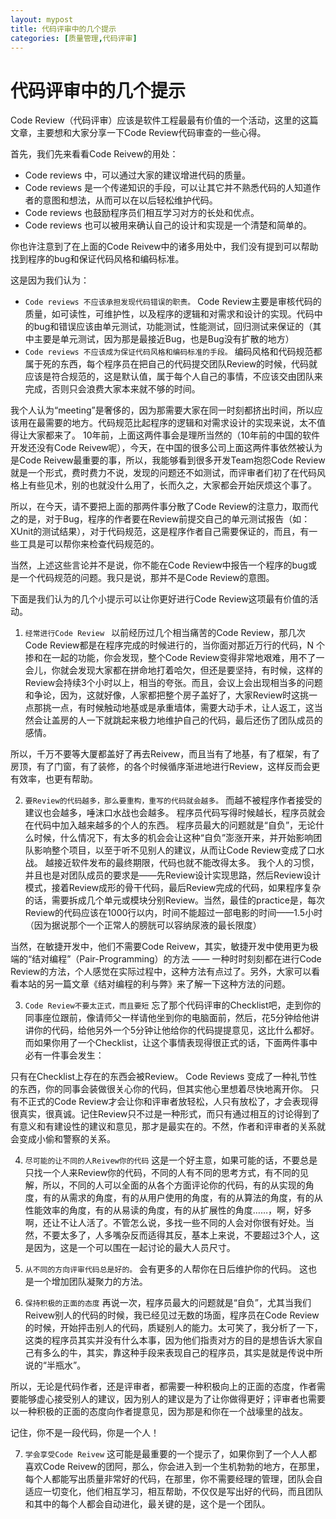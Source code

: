 ```yaml
---
layout: mypost
title: 代码评审中的几个提示
categories: [质量管理,代码评审]
---
```

# 代码评审中的几个提示

Code Review（代码评审）应该是软件工程最最有价值的一个活动，这里的这篇文章，主要想和大家分享一下Code Review代码审查的一些心得。

首先，我们先来看看Code Reivew的用处：

+ Code reviews 中，可以通过大家的建议增进代码的质量。 
+ Code reviews 是一个传递知识的手段，可以让其它并不熟悉代码的人知道作者的意图和想法，从而可以在以后轻松维护代码。 
+ Code reviews 也鼓励程序员们相互学习对方的长处和优点。 
+ Code reviews 也可以被用来确认自己的设计和实现是一个清楚和简单的。 

你也许注意到了在上面的Code Reivew中的诸多用处中，我们没有提到可以帮助找到程序的bug和保证代码风格和编码标准。

这是因为我们认为：

+ `Code reviews 不应该承担发现代码错误的职责。` Code Review主要是审核代码的质量，如可读性，可维护性，以及程序的逻辑和对需求和设计的实现。代码中的bug和错误应该由单元测试，功能测试，性能测试，回归测试来保证的（其中主要是单元测试，因为那是最接近Bug，也是Bug没有扩散的地方）
+ `Code reviews 不应该成为保证代码风格和编码标准的手段。` 编码风格和代码规范都属于死的东西，每个程序员在把自己的代码提交团队Review的时候，代码就应该是符合规范的，这是默认值，属于每个人自己的事情，不应该交由团队来完成，否则只会浪费大家本来就不够的时间。

我个人认为“meeting”是奢侈的，因为那需要大家在同一时刻都挤出时间，所以应该用在最需要的地方。代码规范比起程序的逻辑和对需求设计的实现来说，太不值得让大家都来了。 10年前，上面这两件事会是理所当然的（10年前的中国的软件开发还没有Code Reivew呢），今天，在中国的很多公司上面这两件事依然被认为是Code Reivew最重要的事，所以，我能够看到很多开发Team抱怨Code Review就是一个形式，费时费力不说，发现的问题还不如测试，而评审者们初了在代码风格上有些见术，别的也就没什么用了，长而久之，大家都会开始厌烦这个事了。

所以，在今天，请不要把上面的那两件事分散了Code Review的注意力，取而代之的是，对于Bug，程序的作者要在Review前提交自己的单元测试报告（如：XUnit的测试结果），对于代码规范，这是程序作者自己需要保证的，而且，有一些工具是可以帮你来检查代码规范的。

当然，上述这些言论并不是说，你不能在Code Review中报告一个程序的bug或是一个代码规范的问题。我只是说，那并不是Code Review的意图。

下面是我们认为的几个小提示可以让你更好进行Code Review这项最有价值的活动。

1. `经常进行Code Review ` 以前经历过几个相当痛苦的Code Review，那几次Code Review都是在程序完成的时候进行的，当你面对那近万行的代码，N 个 掺和在一起的功能，你会发现，整个Code Review变得非常地艰难，用不了一会儿，你就会发现大家都在拼命地打着哈欠，但还是要坚持，有时候，这样的Review会持续3个小时以上，相当的夸张。而且，会议上会出现相当多的问题和争论，因为，这就好像，人家都把整个房子盖好了，大家Review时这挑一点那挑一点，有时候触动地基或是承重墙体，需要大动手术，让人返工，这当然会让盖房的人一下就跳起来极力地维护自己的代码，最后还伤了团队成员的感情。

所以，千万不要等大厦都盖好了再去Reivew，而且当有了地基，有了框架，有了房顶，有了门窗，有了装修，的各个时候循序渐进地进行Review，这样反而会更有效率，也更有帮助。

2. `要Review的代码越多，那么要重构，重写的代码就会越多。` 而越不被程序作者接受的建议也会越多，唾沫口水战也会越多。 程序员代码写得时候越长，程序员就会在代码中加入越来越多的个人的东西。 程序员最大的问题就是“自负”，无论什么时候，什么情况下，有太多的机会会让这种“自负”澎涨开来，并开始影响团队影响整个项目，以至于听不见别人的建议，从而让Code Review变成了口水战。 越接近软件发布的最终期限，代码也就不能改得太多。 我个人的习惯，并且也是对团队成员的要求是——先Review设计实现思路，然后Review设计模式，接着Review成形的骨干代码，最后Review完成的代码，如果程序复杂的话，需要拆成几个单元或模块分别Review。当然，最佳的practice是，每次Review的代码应该在1000行以内，时间不能超过一部电影的时间——1.5小时（因为据说那个一个正常人的膀胱可以容纳尿液的最长限度）

当然，在敏捷开发中，他们不需要Code Reivew，其实，敏捷开发中使用更为极端的“结对编程”（Pair-Programming）的方法 —— 一种时时刻刻都在进行Code Review的方法，个人感觉在实际过程中，这种方法有点过了。另外，大家可以看看本站的另一篇文章《结对编程的利与弊》来了解一下这种方法的问题。

3. `Code Review不要太正式，而且要短` 忘了那个代码评审的Checklist吧，走到你的同事座位跟前，像请师父一样请他坐到你的电脑面前，然后，花5分钟给他讲讲你的代码，给他另外一个5分钟让他给你的代码提提意见，这比什么都好。而如果你用了一个Checklist，让这个事情表现得很正式的话，下面两件事中必有一件事会发生：

只有在Checklist上存在的东西会被Review。 Code Reviews 变成了一种礼节性的东西，你的同事会装做很关心你的代码，但其实他心里想着尽快地离开你。 只有不正式的Code Review才会让你和评审者放轻松，人只有放松了，才会表现得很真实，很真诚。记住Review只不过是一种形式，而只有通过相互的讨论得到了有意义和有建设性的建议和意见，那才是最实在的。不然，作者和评审者的关系就会变成小偷和警察的关系。

4. `尽可能的让不同的人Reivew你的代码` 这是一个好主意，如果可能的话，不要总是只找一个人来Review你的代码，不同的人有不同的思考方式，有不同的见解，所以，不同的人可以全面的从各个方面评论你的代码，有的从实现的角度，有的从需求的角度，有的从用户使用的角度，有的从算法的角度，有的从性能效率的角度，有的从易读的角度，有的从扩展性的角度……，啊，好多啊，还让不让人活了。不管怎么说，多找一些不同的人会对你很有好处。当然，不要太多了，人多嘴杂反而适得其反，基本上来说，不要超过3个人，这是因为，这是一个可以围在一起讨论的最大人员尺寸。

5. `从不同的方向评审代码总是好的。` 会有更多的人帮你在日后维护你的代码。 这也是一个增加团队凝聚力的方法。 
6. `保持积极的正面的态度` 再说一次，程序员最大的问题就是“自负”，尤其当我们Reivew别人的代码的时候，我已经见过无数的场面，程序员在Code Review的时候，开始抨击别人的代码，质疑别人的能力。太可笑了，我分析了一下，这类的程序员其实并没有什么本事，因为他们指责对方的目的是想告诉大家自己有多么的牛，其实，靠这种手段来表现自己的程序员，其实是就是传说中所说的“半瓶水”。

所以，无论是代码作者，还是评审者，都需要一种积极向上的正面的态度，作者需要能够虚心接受别人的建议，因为别人的建议是为了让你做得更好；评审者也需要以一种积极的正面的态度向作者提意见，因为那是和你在一个战壕里的战友。

记住，你不是一段代码，你是一个人！

7. `学会享受Code Reivew` 这可能是最重要的一个提示了，如果你到了一个人人都喜欢Code Reivew的团阿，那么，你会进入到一个生机勃勃的地方，在那里，每个人都能写出质量非常好的代码，在那里，你不需要经理的管理，团队会自适应一切变化，他们相互学习，相互帮助，不仅仅是写出好的代码，而且团队和其中的每个人都会自动进化，最关键的是，这个是一个团队。